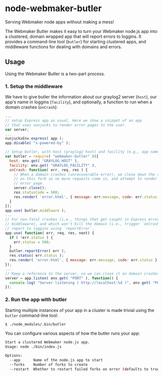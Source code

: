 node-webmaker-butler
====================

Serving Webmaker node apps without making a mess!

The Webmaker Butler makes it easy to turn your Webmaker node.js app into a clustered, domain
wrapped app that will report errors to loggins.  It provides a command-line tool (`butler`)
for starting clustered apps, and middleware functions for dealing with domains and errors.

## Usage

Using the Webmaker Butler is a two-part process.

### 1. Setup the middleware

We have to give butler the information about our graylog2 server (`host`), our app's name
in loggins (`facility`), and optionally, a function to run when a domain crashes (`onCrash`):

```javascript
...
// setup Express app as usual. Here we show a snippet of an app
// that uses nunjucks to render error pages to the user.
var server;
...
nunjucksEnv.express( app );
app.disable( "x-powered-by" );

// Setup butler, with host (graylog2 host) and facility (e.g., app name in loggins)
var butler = require( "webmaker-butler" )({
  host: env.get( "GRAYLOG_HOST" ),
  facility: env.get( "GRAYLOG_FACILITY" ),
  onCrash: function( err, req, res ) {
    // When a domain crashes (unrecoverable error), we close down the server
    // on this fork so no more requests come in, and attempt to render an
    // error page.
    server.close();
    res.statusCode = 500;
    res.render( 'error.html', { message: err.message, code: err.status });
  }
});
app.use( butler.middlware );
...
// For non-fatal crashes (i.e., things that get caught in Express error-handling
// middleware), and which won't kill the domain (i.e., trigger `onCrash`),
// report to loggins using `reportError`.
app.use( function( err, req, res, next) {
  if ( !err.status ) {
    err.status = 500;
  }
  butler.reportError( err );
  res.status( err.status );
  res.render( 'error.html', { message: err.message, code: err.status });
});
...
// Keep a reference to the server, so we can close it on domain crashes.
server = app.listen( env.get( "PORT" ), function() {
  console.log( "Server listening ( http://localhost:%d )", env.get( "PORT" ));
});
```

### 2. Run the app with butler

Starting multiple instances of your app in a cluster is made trivial using the `butler`
command-line tool:

```bash
$ ./node_modules/.bin/butler
```

You can configure various aspects of how the butler runs your app:

```bash
Start a clustered Webmaker node.js app.
Usage: node ./bin/index.js

Options:
  --app      Name of the node.js app to start                             [default: "app.js"]
  --forks    Number of forks to create                                    [default: 2]
  --restart  Whether to restart failed forks on error (defaults to true)  [default: true]
```
